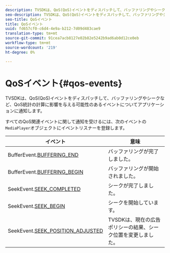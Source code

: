 ```yaml
---
description: TVSDKは、QoS(QoS)イベントをディスパッチして、バッファリングやシークなど、QoS統計の計算に影響を与える可能性のあるイベントについてアプリケーションに通知します。
seo-description: TVSDKは、QoS(QoS)イベントをディスパッチして、バッファリングやシークなど、QoS統計の計算に影響を与える可能性のあるイベントについてアプリケーションに通知します。
seo-title: QoSイベント
title: QoSイベント
uuid: fd657cf0-c6d4-4e9a-b212-7d09d483cae9
translation-type: tm+mt
source-git-commit: 91cea7acb8127e02b82e5242b9ad6ab0d12ce0eb
workflow-type: tm+mt
source-wordcount: '219'
ht-degree: 0%

---
```



# QoSイベント{#qos-events}

TVSDKは、QoS(QoS)イベントをディスパッチして、バッファリングやシークなど、QoS統計の計算に影響を与える可能性のあるイベントについてアプリケーションに通知します。

すべてのQoS関連イベントに関して通知を受けるには、次のイベントの`MediaPlayer`オブジェクトにイベントリスナーを登録します。

| イベント | 意味 |
|---|---|
| BufferEvent.[BUFFERING_END](https://help.adobe.com/en_US/primetime/api/psdk/asdoc-dhls_1.4/com/adobe/mediacore/events/BufferEvent.html#BUFFERING_END) | バッファリングが完了しました。 |
| BufferEvent.[BUFFERING_BEGIN](https://help.adobe.com/en_US/primetime/api/psdk/asdoc-dhls_1.4/com/adobe/mediacore/events/BufferEvent.html#BUFFERING_BEGIN) | バッファリングが開始されました。 |
| SeekEvent.[SEEK_COMPLETED](https://help.adobe.com/en_US/primetime/api/psdk/asdoc-dhls_1.4/com/adobe/mediacore/events/SeekEvent.html#SEEK_END) | シークが完了しました。 |
| SeekEvent.[SEEK_BEGIN](https://help.adobe.com/en_US/primetime/api/psdk/asdoc-dhls_1.4/com/adobe/mediacore/events/SeekEvent.html#SEEK_BEGIN) | シークを開始しています。 |
| SeekEvent.[SEEK_POSITION_ADJUSTED](https://help.adobe.com/en_US/primetime/api/psdk/asdoc-dhls_1.4/com/adobe/mediacore/events/SeekEvent.html#SEEK_POSITION_ADJUSTED) | TVSDKは、現在の広告ポリシーの結果、シーク位置を変更しました。 |


